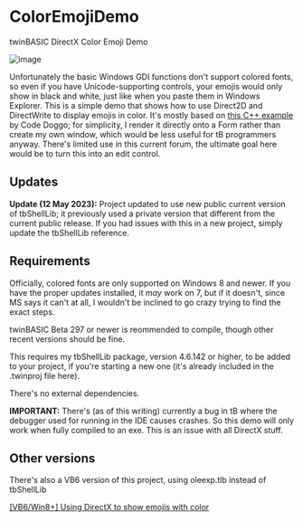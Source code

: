 # ColorEmojiDemo
twinBASIC DirectX Color Emoji Demo

![image](https://github.com/fafalone/ColorEmojiDemo/assets/7834493/eb559c48-a58c-4d63-a4bf-084552cbd274)

Unfortunately the basic Windows GDI functions don't support colored fonts, so even if you have Unicode-supporting controls, your emojis would only show in black and white, just like when you paste them in Windows Explorer. This is a simple demo that shows how to use Direct2D and DirectWrite to display emojis in color. It's mostly based on [this C++ example](https://stackoverflow.com/a/71640767/6065864) by Code Doggo; for simplicity, I render it directly onto a Form rather than create my own window, which would be less useful for tB programmers anyway. There's limited use in this current forum, the ultimate goal here would be to turn this into an edit control.

## Updates
**Update (12 May 2023):** Project updated to use new public current version of tbShellLib; it previously used a private version that different from the current public release. If you had issues with this in a new project, simply update the tbShellLib reference.

## Requirements

Officially, colored fonts are only supported on Windows 8 and newer. If you have the proper updates installed, it *may* work on 7, but if it doesn't, since MS says it can't at all, I wouldn't be inclined to go crazy trying to find the exact steps.

twinBASIC Beta 297 or newer is reommended to compile, though other recent versions should be fine.

This requires my tbShellLib package, version 4.6.142 or higher, to be added to your project, if you're starting a new one (it's already included in the .twinproj file here). 

There's no external dependencies.

**IMPORTANT:** There's (as of this writing) currently a bug in tB where the debugger used for running in the IDE causes crashes. So this demo will only work when fully compiled to an exe. This is an issue with all DirectX stuff.

## Other versions

There's also a VB6 version of this project, using oleexp.tlb instead of tbShellLib

[[VB6/Win8+] Using DirectX to show emojis with color](https://www.vbforums.com/showthread.php?899901-VB6-Win8-Using-DirectX-to-show-emojis-with-color)

